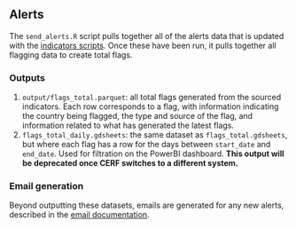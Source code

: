 ## Alerts

The `send_alerts.R` script pulls together all of the alerts data that is
updated with the [indicators scripts](/src/indicators). Once these have been run,
it pulls together all flagging data to create total flags.

### Outputs

1. `output/flags_total.parquet`: all total flags generated from the sourced indicators.
Each row corresponds to a flag, with information indicating the country being
flagged, the type and source of the flag, and information related to what
has generated the latest flags.
2. `flags_total_daily.gdsheets`: the same dataset as `flags_total.gdsheets`, but where
each flag has a row for the days between `start_date` and `end_date`. Used for
filtration on the PowerBI dashboard. **This output will be deprecated once CERF
switches to a different system.**

### Email generation

Beyond outputting these datasets, emails are generated for any new alerts,
described in the [email documentation](/src/email).
